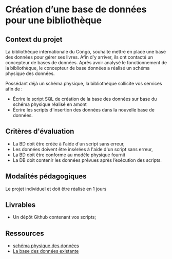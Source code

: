# Création d’une base de données pour une bibliothèque

## Context du projet

La bibliothèque internationale du Congo, souhaite mettre en place une base des données pour gérer ses livres. Afin d'y arriver, ils ont contacté un concepteur de bases de données.
Après avoir analysé le fonctionnement de la bibliothèque, le concepteur de base données a réalisé un schéma physique des données.

Possédant déjà un schéma physique, la bibliothèque sollicite vos services afin de :
- Écrire le script SQL de création de la base des données sur base du schéma physique réalisé en amont
- Écrire les scripts d'insertion des données dans la nouvelle base de données.

## Critères d'évaluation
- La BD doit être créée à l'aide d'un script sans erreur,
- Les données doivent être insérées à l'aide d'un script sans erreur, 
- La BD doit être conforme au modèle physique fournit 
- La DB doit contenir les données prévues après l’exécution des scripts. 

## Modalités pédagogiques

Le projet individuel et doit être réalisé en 1 jours

## Livrables 
- Un dépôt Github contenant vos scripts;

## Ressources 

- [schéma physique des données](./library-mangement-system.pdf)
- [La base des données existante](https://docs.google.com/spreadsheets/d/1YTBFs-hrwtN5-5Dmy85FqY0whhIBfDtZgvPK7XgyMIc/edit#gid=914146443)

